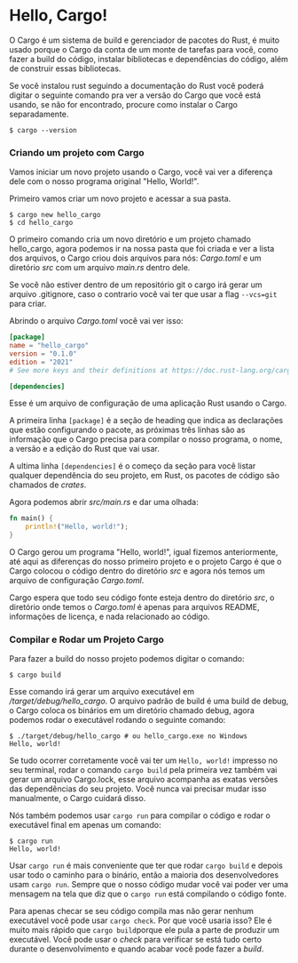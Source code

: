 # Hello, Cargo!

O Cargo é um sistema de build e gerenciador de pacotes do Rust, é muito usado porque o Cargo da conta de um monte de tarefas para você, como fazer a build do código, instalar bibliotecas e dependências do código, além de construir essas bibliotecas.

Se você instalou rust seguindo a documentação do Rust você poderá digitar o seguinte comando pra ver a versão do Cargo que você está usando, se não for encontrado, procure como instalar o Cargo separadamente.

```console
$ cargo --version
```


### Criando um projeto com Cargo

Vamos iniciar um novo projeto usando o Cargo, você vai ver a diferença dele com o nosso programa original "Hello, World!".

Primeiro vamos criar um novo projeto e acessar a sua pasta.

```console
$ cargo new hello_cargo 
$ cd hello_cargo
```

O primeiro comando cria um novo diretório e um projeto chamado hello_cargo, agora podemos ir na nossa pasta que foi criada e ver a lista dos arquivos, o Cargo criou dois arquivos para nós: _Cargo.toml_ e um diretório _src_ com um arquivo _main.rs_ dentro dele.

Se você não estiver dentro de um repositório git o cargo irá gerar um arquivo .gitignore, caso o contrario você vai ter que usar a flag ```--vcs=git``` para  criar. 

Abrindo o arquivo _Cargo.toml_ você vai ver isso:

```toml
[package] 
name = "hello_cargo" 
version = "0.1.0" 
edition = "2021" 
# See more keys and their definitions at https://doc.rust-lang.org/cargo/reference/manifest.html 

[dependencies]
```

Esse é um arquivo de configuração de uma aplicação Rust usando o Cargo.

A primeira linha ```[package]``` é a seção de heading que indica as declarações que estão configurando o pacote, as próximas três linhas são as informação que o Cargo precisa para compilar o nosso programa, o nome, a versão e a edição do Rust que vai usar.

A ultima linha ```[dependencies]``` é o começo da seção para você listar qualquer dependência do seu projeto, em Rust, os pacotes de código são chamados de _crates_.

Agora podemos abrir _src/main.rs_ e dar uma olhada:

```rust
fn main() {
    println!("Hello, world!");
}
```

O Cargo gerou um programa "Hello, world!", igual fizemos anteriormente, até aqui as diferenças do nosso primeiro projeto e o projeto Cargo é que o Cargo colocou o código dentro do diretório _src_ e agora nós temos um arquivo de configuração _Cargo.toml_.

Cargo espera que todo seu código fonte esteja dentro do diretório _src_, o diretório onde temos o _Cargo.toml_ é apenas para arquivos README, informações de licença, e nada relacionado ao código. 

### Compilar e Rodar um Projeto Cargo

Para fazer a build do nosso projeto podemos digitar o comando:

```console
$ cargo build
```

Esse comando irá gerar um arquivo executável em _/target/debug/hello_cargo_. O arquivo padrão de build é uma build de debug, o Cargo coloca os binários em um diretório chamado debug, agora podemos rodar o executável rodando o seguinte comando:

```console
$ ./target/debug/hello_cargo # ou hello_cargo.exe no Windows
Hello, world!
```

Se tudo ocorrer corretamente você vai ter um ```Hello, world!``` impresso no seu terminal, rodar o comando ```cargo build``` pela primeira vez também vai gerar um arquivo Cargo.lock, esse arquivo acompanha as exatas versões das dependências do seu projeto. Você nunca vai precisar mudar isso manualmente, o Cargo cuidará disso.

Nós também podemos usar ```cargo run``` para compilar o código e rodar o executável final em apenas um comando:

```console
$ cargo run
Hello, world!
```

Usar ```cargo run``` é mais conveniente que ter que rodar ```cargo build``` e depois usar todo o caminho para o binário, então a maioria dos desenvolvedores usam ```cargo run```. Sempre que o nosso código mudar você vai poder ver uma mensagem na tela que diz que o ```cargo run``` está compilando o código fonte.

Para apenas checar se seu código compila mas não gerar nenhum executável você pode usar ```cargo check```. Por que você usaria isso? Ele é muito mais rápido que ```cargo build```porque ele pula a parte de produzir um executável. Você pode usar o _check_ para verificar se está tudo certo durante o desenvolvimento e quando acabar você pode fazer a _build_. 



